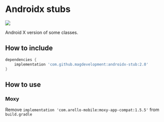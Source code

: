 # Androidx stubs
[![](https://jitpack.io/v/magdevelopment/androidx-stub.svg)](https://jitpack.io/#magdevelopment/androidx-stub)

Android X version of some classes.

## How to include
```gradle
dependencies {
    implementation 'com.github.magdevelopment:androidx-stub:2.0'
}
```

## How to use
### Moxy
Remove `implementation 'com.arello-mobile:moxy-app-compat:1.5.5'` from `build.gradle`

